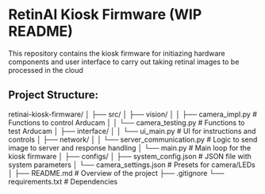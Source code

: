 # RetinAI Kiosk Firmware (WIP README)
This repository contains the kiosk firmware for initiazing hardware components
and user interface to carry out taking retinal images to be processed in the cloud 

## Project Structure:

retinai-kiosk-firmware/
│
├── src/
│   ├── vision/
│   │   ├── camera_impl.py          # Functions to control Arducam
│   │   └── camera_testing.py       # Functions to test Arducam
│   ├── interface/
│   │   └── ui_main.py              # UI for instructions and controls
│   ├── network/
│   │   └── server_communication.py # Logic to send image to server and response handling
│   └── main.py                     # Main loop for the kiosk firmware
│
├── configs/
│   ├── system_config.json          # JSON file with system parameters
│   └── camera_settings.json        # Presets for camera/LEDs
│
├── README.md                       # Overview of the project
├── .gitignore
└── requirements.txt                # Dependencies
